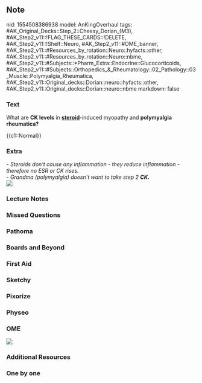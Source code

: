 ## Note
nid: 1554508386938
model: AnKingOverhaul
tags: #AK_Original_Decks::Step_2::Cheesy_Dorian_(M3), #AK_Step2_v11::!FLAG_THESE_CARDS::!DELETE, #AK_Step2_v11::!Shelf::Neuro, #AK_Step2_v11::#OME_banner, #AK_Step2_v11::#Resources_by_rotation::Neuro::hyfacts::other, #AK_Step2_v11::#Resources_by_rotation::Neuro::nbme, #AK_Step2_v11::#Subjects::*Pharm_Extra::Endocrine::Glucocorticoids, #AK_Step2_v11::#Subjects::Orthopedics_&_Rheumatology::02_Pathology::03_Muscle::Polymyalgia_Rheumatica, #AK_Step2_v11::Original_decks::Dorian::neuro::hyfacts::other, #AK_Step2_v11::Original_decks::Dorian::neuro::nbme
markdown: false

### Text
What are <b>CK levels</b> in <b><u>steroid</u></b>-induced myopathy
and <b>polymyalgia rheumatica?</b>
<div>
  {{c1::Normal}}
</div>

### Extra
<div style="font-style: italic;"></div>
<div>
  <i>- Steroids don't cause any inflammation - they reduce
  inflammation - therefore no ESR or CK rises.</i>
</div>
<div>
  <i>- Grandma (polymyalgia) doesn't want to take step 2
  <b>CK.</b></i>
</div>
<div>
  <i><img src="myo.png" class="resizer"></i>
</div>

### Lecture Notes


### Missed Questions


### Pathoma


### Boards and Beyond


### First Aid


### Sketchy


### Pixorize


### Physeo


### OME
<div class="ome-widget">
  <a href="https://onlinemeded.org?ref=anki"><img src=
  "_OME_AnkiFlashcards_General_3.png"></a>
</div>

### Additional Resources


### One by one

